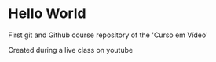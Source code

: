 # Hello World
 First git and Github course repository of the 'Curso em Vídeo'

Created during a live class on youtube